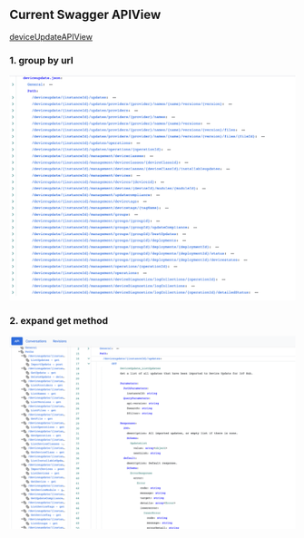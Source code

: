 ## Current Swagger APIView

[deviceUpdateAPIView](https://apiviewstaging.azurewebsites.net/Assemblies/Review/c357901b037a46d4a3edc8e6cecdbb03)

### 1. group by url

![](./images/currentPathView.png)

### 2. expand get method

![](./images/currentOperationView.png)